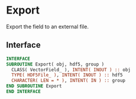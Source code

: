 # Export

Export the field to an external file.

## Interface

```fortran
INTERFACE
SUBROUTINE Export( obj, hdf5, group )
  CLASS( VectorField_ ), INTENT( INOUT ) :: obj
  TYPE( HDF5File_ ), INTENT( INOUT ) :: hdf5
  CHARACTER( LEN = * ), INTENT( IN ) :: group
END SUBROUTINE Export
END INTERFACE
```
